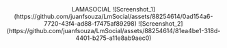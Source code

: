 <div align="center">
  LAMASOCIAL
![Screenshot_1](https://github.com/juanfsouza/LmSocial/assets/88254614/0ad154a6-7720-43f4-ad88-f7475af89298)
![Screenshot_2](https://github.com/juanfsouza/LmSocial/assets/88254614/81ea4be1-318d-4401-b275-a11e8ab9aec0)

</div>
